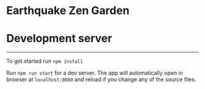 # Earthquake Zen Garden

# Development server
-----
To get started run `npm install`

Run `npm run start` for a dev server. The app will automatically open in browser at `localhost:8080` and reload if you change any of the source files.



